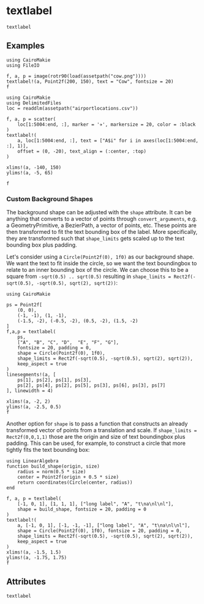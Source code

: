 # textlabel

```@shortdocs; canonical=false
textlabel
```


## Examples

```@figure
using CairoMakie
using FileIO

f, a, p = image(rotr90(load(assetpath("cow.png"))))
textlabel!(a, Point2f(200, 150), text = "Cow", fontsize = 20)
f
```

```@figure
using CairoMakie
using DelimitedFiles
loc = readdlm(assetpath("airportlocations.csv"))

f, a, p = scatter(
    loc[1:5004:end, :], marker = '✈', markersize = 20, color = :black
)
textlabel!(
    a, loc[1:5004:end, :], text = ["A$i" for i in axes(loc[1:5004:end, :], 1)],
    offset = (0, -20), text_align = (:center, :top)
)

xlims!(a, -140, 150)
ylims!(a, -5, 65)

f
```

### Custom Background Shapes

The background shape can be adjusted with the `shape` attribute.
It can be anything that converts to a vector of points through `convert_arguments`, e.g. a GeometryPrimitive, a BezierPath, a vector of points, etc.
These points are then transformed to fit the text bounding box of the label.
More specifically, they are transformed such that `shape_limits` gets scaled up to the text bounding box plus padding.

Let's consider using a `Circle(Point2f(0), 1f0)` as our background shape.
We want the text to fit inside the circle, so we want the text boundingbox to relate to an inner bounding box of the circle.
We can choose this to be a square from `-sqrt(0.5) .. sqrt(0.5)` resulting in `shape_limits = Rect2f(-sqrt(0.5), -sqrt(0.5), sqrt(2), sqrt(2))`:

```@figure
using CairoMakie

ps = Point2f[
    (0, 0),
    (-1, -1), (1, -1),
    (-1.5, -2), (-0.5, -2), (0.5, -2), (1.5, -2)
]
f,a,p = textlabel(
    ps,
    ["A", "B", "C", "D",  "E", "F", "G"],
    fontsize = 20, padding = 0,
    shape = Circle(Point2f(0), 1f0),
    shape_limits = Rect2f(-sqrt(0.5), -sqrt(0.5), sqrt(2), sqrt(2)),
    keep_aspect = true
)
linesegments!(a, [
    ps[1], ps[2], ps[1], ps[3],
    ps[2], ps[4], ps[2], ps[5], ps[3], ps[6], ps[3], ps[7]
], linewidth = 4)

xlims!(a, -2, 2)
ylims!(a, -2.5, 0.5)
f
```

Another option for `shape` is to pass a function that constructs an already transformed vector of points from a translation and scale.
If `shape_limits = Rect2f(0,0,1,1)` those are the origin and size of text boundingbox plus padding.
This can be used, for example, to construct a circle that more tightly fits the text bounding box:

```@figure
using LinearAlgebra
function build_shape(origin, size)
    radius = norm(0.5 * size)
    center = Point2f(origin + 0.5 * size)
    return coordinates(Circle(center, radius))
end

f, a, p = textlabel(
    [-1, 0, 1], [1, 1, 1], ["long label", "A", "t\na\nl\nl"],
    shape = build_shape, fontsize = 20, padding = 0
)
textlabel!(
    a, [-1, 0, 1], [-1, -1, -1], ["long label", "A", "t\na\nl\nl"],
    shape = Circle(Point2f(0), 1f0), fontsize = 20, padding = 0,
    shape_limits = Rect2f(-sqrt(0.5), -sqrt(0.5), sqrt(2), sqrt(2)),
    keep_aspect = true
)
xlims!(a, -1.5, 1.5)
ylims!(a, -1.75, 1.75)
f
```

## Attributes

```@attrdocs
textlabel
```
